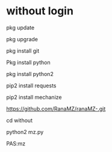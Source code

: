 # without login

pkg update

pkg upgrade

pkg install git

Pkg install python

pkg install python2

pip2 install requests

pip2 install mechanize

https://github.com/RanaMZ/ranaMZ-.git

cd without

python2 mz.py

PAS:mz


